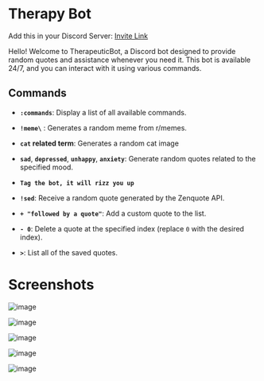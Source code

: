 # Therapy Bot
Add this in your Discord Server: [Invite Link](https://discord.com/oauth2/authorize?client_id=1175411141799850004&permissions=3283503545408&scope=bot)

Hello! Welcome to TherapeuticBot, a Discord bot designed to provide random quotes and assistance whenever you need it. This bot is available 24/7, and you can interact with it using various commands.

## Commands

- **`:commands`**: Display a list of all available commands.
- **`!meme\`** : Generates a random meme from r/memes.
- **`cat` related term**: Generates a random cat image 
- **`sad`**, **`depressed`**, **`unhappy`**, **`anxiety`**: Generate random quotes related to the specified mood.
- **`Tag the bot, it will rizz you up`**
- **`!sed`**: Receive a random quote generated by the Zenquote API.

- **`+ "followed by a quote"`**: Add a custom quote to the list.

- **`- 0`**: Delete a quote at the specified index (replace `0` with the desired index).

- **`>`**: List all of the saved quotes.

# Screenshots
![image](https://github.com/rizzabh/TherapyBot/assets/133371863/066cfef9-972b-4c6d-aa63-81121f82d440)

![image](https://github.com/rizzabh/TherapyBot/assets/133371863/f4b77f67-0631-4025-a1aa-b36939b3493b)

![image](https://github.com/rizzabh/TherapyBot/assets/133371863/a0e605e0-84c1-4d6b-8fcf-23075ab0ffe2)

![image](https://github.com/rizzabh/TherapyBot/assets/133371863/905ed1f9-cf9d-47fb-a6a2-14f8a957c07b)

![image](https://github.com/rizzabh/TherapyBot/assets/133371863/7dca0fcf-ddde-4512-9f77-923f0aa5ab58)







